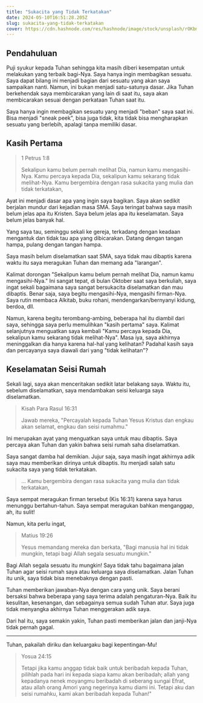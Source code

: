 ```yaml
---
title: "Sukacita yang Tidak Terkatakan"
date: 2024-05-10T16:51:28.205Z
slug: sukacita-yang-tidak-terkatakan
cover: https://cdn.hashnode.com/res/hashnode/image/stock/unsplash/rOKbmUbcOVg/upload/10c51c701c5e3b9ee2f8037808e8bae3.jpeg
---
```


## Pendahuluan

Puji syukur kepada Tuhan sehingga kita masih diberi kesempatan untuk melakukan yang terbaik bagi-Nya. Saya hanya ingin membagikan sesuatu. Saya dapat bilang ini menjadi bagian dari sesuatu yang akan saya sampaikan nanti. Namun, ini bukan menjadi satu-satunya dasar. Jika Tuhan berkehendak saya membicarakan yang lain di saat itu, saya akan membicarakan sesuai dengan perkataan Tuhan saat itu.

Saya hanya ingin membagikan sesuatu yang menjadi "beban" saya saat ini. Bisa menjadi "sneak peek", bisa juga tidak, kita tidak bisa mengharapkan sesuatu yang berlebih, apalagi tanpa memiliki dasar.

## Kasih Pertama

> 1 Petrus 1:8
> 
> Sekalipun kamu belum pernah melihat Dia, namun kamu mengasihi-Nya. Kamu percaya kepada Dia, sekalipun kamu sekarang tidak melihat-Nya. Kamu bergembira dengan rasa sukacita yang mulia dan tidak terkatakan,

Ayat ini menjadi dasar apa yang ingin saya bagikan. Saya akan sedikit berjalan mundur dari kejadian masa SMA. Saya teringat bahwa saya masih belum jelas apa itu Kristen. Saya belum jelas apa itu keselamatan. Saya belum jelas banyak hal.

Yang saya tau, seminggu sekali ke gereja, terkadang dengan keadaan mengantuk dan tidak tau apa yang dibicarakan. Datang dengan tangan hampa, pulang dengan tangan hampa.

Saya masih belum diselamatkan saat SMA, saya tidak mau dibaptis karena waktu itu saya meragukan Tuhan dan memang ada "larangan".

Kalimat dorongan "Sekalipun kamu belum pernah melihat Dia, namun kamu mengasihi-Nya." Ini sangat tepat, di bulan Oktober saat saya berkuliah, saya ingat sekali bagaimana saya sangat bersukacita diselamatkan dan mau dibaptis. Benar saja, saya begitu mengasihi-Nya, mengasihi firman-Nya. Saya rutin membaca Alkitab, buku rohani, mendengarkan/bernyanyi kidung, berdoa, dll.

Namun, karena begitu terombang-ambing, beberapa hal itu diambil dari saya, sehingga saya perlu memulihkan "kasih pertama" saya. Kalimat selanjutnya menguatkan saya kembali "Kamu percaya kepada Dia, sekalipun kamu sekarang tidak melihat-Nya". Masa iya, saya akhirnya meninggalkan dia hanya karena hal-hal yang kelihatan? Padahal kasih saya dan percayanya saya diawali dari yang "tidak kelihatan"?

## Keselamatan Seisi Rumah

Sekali lagi, saya akan menceritakan sedikit latar belakang saya. Waktu itu, sebelum diselamatkan, saya mendambakan seisi keluarga saya diselamatkan.

> Kisah Para Rasul 16:31
> 
> Jawab mereka, "Percayalah kepada Tuhan Yesus Kristus dan engkau akan selamat, engkau dan seisi rumahmu."

Ini merupakan ayat yang menguatkan saya untuk mau dibaptis. Saya percaya akan Tuhan dan yakin bahwa seisi rumah saha diselamatkan.

Saya sangat damba hal demikian. Jujur saja, saya masih ingat akhirnya adik saya mau memberikan dirinya untuk dibaptis. Itu menjadi salah satu sukacita saya yang tidak terkatakan.

> ... Kamu bergembira dengan rasa sukacita yang mulia dan tidak terkatakan,

Saya sempat meragukan firman tersebut (Kis 16:31) karena saya harus menunggu bertahun-tahun. Saya sempat meragukan bahkan menganggap, ah, itu sulit!

Namun, kita perlu ingat,

> Matius 19:26
> 
> Yesus memandang mereka dan berkata, "Bagi manusia hal ini tidak mungkin, tetapi bagi Allah segala sesuatu mungkin."

Bagi Allah segala sesuatu itu mungkin! Saya tidak tahu bagaimana jalan Tuhan agar seisi rumah saya atau keluarga saya diselamatkan. Jalan Tuhan itu unik, saya tidak bisa menebaknya dengan pasti.

Tuhan memberikan jawaban-Nya dengan cara yang unik. Saya berani bersaksi bahwa beberapa yang saya terima adalah pengaturan-Nya. Baik itu kesulitan, kesenangan, dan sebagainya semua sudah Tuhan atur. Saya juga tidak menyangka akhirnya Tuhan menggerakan adik saya.

Dari hal itu, saya semakin yakin, Tuhan pasti memberikan jalan dan janji-Nya tidak pernah gagal.

---

Tuhan, pakailah diriku dan keluargaku bagi kepentingan-Mu!

> Yosua 24:15
> 
> Tetapi jika kamu anggap tidak baik untuk beribadah kepada Tuhan, pilihlah pada hari ini kepada siapa kamu akan beribadah; allah yang kepadanya nenek moyangmu beribadah di seberang sungai Efrat, atau allah orang Amori yang negerinya kamu diami ini. Tetapi aku dan seisi rumahku, kami akan beribadah kepada Tuhan!"
